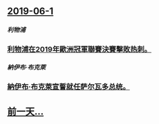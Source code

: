 ## [2019-06-1](/zh/news/2019/06/1/index.md)

##### 利物浦
### [利物浦在2019年歐洲冠軍聯賽決賽擊敗热刺。 ](/zh/news/2019/06/1/利物浦在2019年歐洲冠軍聯賽決賽擊敗热刺.md)
##### 納伊布·布克萊
### [納伊布·布克萊宣誓就任萨尔瓦多总统。 ](/zh/news/2019/06/1/納伊布-布克萊宣誓就任萨尔瓦多总统.md)
## [前一天...](/zh/news/2019/05/31/index.md)

